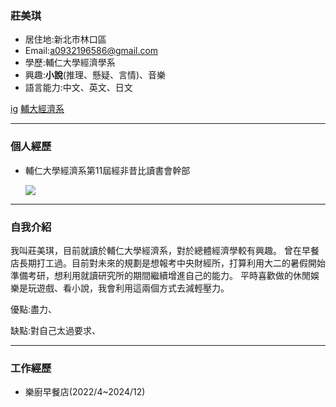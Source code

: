 ### 莊美琪

- 居住地:新北市林口區
- Email:a0932196586@gmail.com
- 學歷:輔仁大學經濟學系
- 興趣:**小說**(推理、懸疑、言情)、音樂
- 語言能力:中文、英文、日文

[ig](https://www.instagram.com/kinuko_875421/)
[輔大經濟系](https://www.economics.fju.edu.tw/)

<hr>

### 個人經歷
- 輔仁大學經濟系第11屆經非昔比讀書會幹部
  
  ![](https://i.imgur.com/W7jM8MU.png)

<hr>

### 自我介紹
我叫莊美琪，目前就讀於輔仁大學經濟系，對於總體經濟學較有興趣。
曾在早餐店長期打工過。目前對未來的規劃是想報考中央財經所，打算利用大二的暑假開始準備考研，想利用就讀研究所的期間繼續增進自己的能力。
平時喜歡做的休閒娛樂是玩遊戲、看小說，我會利用這兩個方式去減輕壓力。

優點:盡力、

缺點:對自己太過要求、

<hr>

### 工作經歷
- 樂廚早餐店(2022/4~2024/12)
